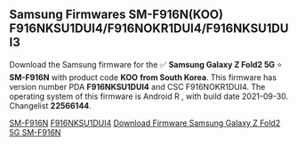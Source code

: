 <h2>Samsung Firmwares SM-F916N(KOO) F916NKSU1DUI4/F916NOKR1DUI4/F916NKSU1DUI3</h2>
Download the Samsung firmware for the ✅ <strong>Samsung Galaxy Z Fold2 5G </strong> ⭐ <strong>SM-F916N</strong> with product code <strong>KOO</strong> <strong> from South Korea</strong>. This firmware has version number PDA <strong>F916NKSU1DUI4</strong> and CSC F916NOKR1DUI4. The operating system of this firmware is Android R , with build date 2021-09-30. Changelist <strong>22566144</strong>.


[SM-F916N](https://samfirm.shop/samsung/model/SM-F916N)
[F916NKSU1DUI4](https://samfirm.shop/samsung/pda/F916NKSU1DUI4)
[Download Firmware Samsung Galaxy Z Fold2 5G SM-F916N](https://samfirm.shop/samsung/firmware/461472)
